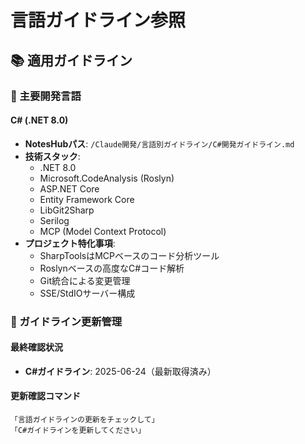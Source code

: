 # 言語ガイドライン参照

## 📚 適用ガイドライン

### 🎯 主要開発言語

#### C# (.NET 8.0)
- **NotesHubパス**: `/Claude開発/言語別ガイドライン/C#開発ガイドライン.md`
- **技術スタック**: 
  - .NET 8.0
  - Microsoft.CodeAnalysis (Roslyn)
  - ASP.NET Core
  - Entity Framework Core
  - LibGit2Sharp
  - Serilog
  - MCP (Model Context Protocol)
- **プロジェクト特化事項**:
  - SharpToolsはMCPベースのコード分析ツール
  - Roslynベースの高度なC#コード解析
  - Git統合による変更管理
  - SSE/StdIOサーバー構成

### 🔄 ガイドライン更新管理
#### 最終確認状況
- **C#ガイドライン**: 2025-06-24（最新取得済み）

#### 更新確認コマンド
```
「言語ガイドラインの更新をチェックして」
「C#ガイドラインを更新してください」
```